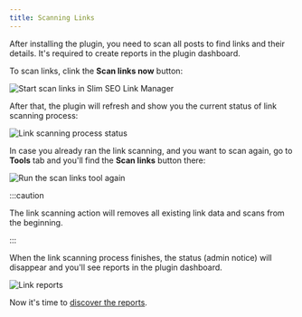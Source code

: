 ```yaml
---
title: Scanning Links
---
```


After installing the plugin, you need to scan all posts to find links and their details. It's required to create reports in the plugin dashboard.

To scan links, clink the **Scan links now** button:

![Start scan links in Slim SEO Link Manager](https://i.imgur.com/dwMR2Ts.png)

After that, the plugin will refresh and show you the current status of link scanning process:

![Link scanning process status](https://i.imgur.com/MladUdi.png)

In case you already ran the link scanning, and you want to scan again, go to **Tools** tab and you'll find the **Scan links** button there:

![Run the scan links tool again](https://i.imgur.com/mbEry3A.png)

:::caution

The link scanning action will removes all existing link data and scans from the beginning.

:::

When the link scanning process finishes, the status (admin notice) will disappear and you'll see reports in the plugin dashboard.

![Link reports](https://i.imgur.com/7zWliJr.png)

Now it's time to [discover the reports](/slim-seo-link-manager/reports/).